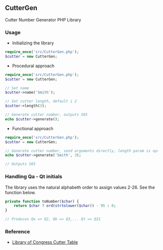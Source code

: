 CutterGen
-------------------------------------------
Cutter Number Generator PHP Library

### Usage

* Initializing the library
```php
require_once('src/CutterGen.php');
$cutter = new CutterGen;
```

* Procedural approach
```php
require_once('src/CutterGen.php');
$cutter = new CutterGen;

// Set name
$cutter->name('Smith');

// Set cutter length, default i 2
$cutter->length(3);

// Generate cutter number, outputs S65
echo $cutter->generate();
```

* Functional approach
```php
require_once('src/CutterGen.php');
$cutter = new CutterGen;

// Generate cutter number, send arguments directly, length param is optional
echo $cutter->generate('Smith', 3);

// Outputs S65
```

### Handling Qa - Qt initials

The library uses the natural alphabeth order to assign values 2-26. See the function below.
```php
private function toNumber($char) {
    return $char ? ord(strtolower($char)) - 95 : 0;
}

// Produces Qa => Q2, Qb => Q3,... Qt => Q21
```

### Reference
* [Library of Congress Cutter Table](https://www.loc.gov/aba/pcc/053/table.html)
